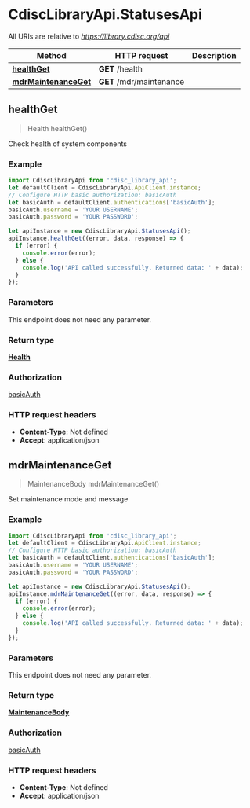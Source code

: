 # CdiscLibraryApi.StatusesApi

All URIs are relative to *https://library.cdisc.org/api*

Method | HTTP request | Description
------------- | ------------- | -------------
[**healthGet**](StatusesApi.md#healthGet) | **GET** /health | 
[**mdrMaintenanceGet**](StatusesApi.md#mdrMaintenanceGet) | **GET** /mdr/maintenance | 



## healthGet

> Health healthGet()



Check health of system components

### Example

```javascript
import CdiscLibraryApi from 'cdisc_library_api';
let defaultClient = CdiscLibraryApi.ApiClient.instance;
// Configure HTTP basic authorization: basicAuth
let basicAuth = defaultClient.authentications['basicAuth'];
basicAuth.username = 'YOUR USERNAME';
basicAuth.password = 'YOUR PASSWORD';

let apiInstance = new CdiscLibraryApi.StatusesApi();
apiInstance.healthGet((error, data, response) => {
  if (error) {
    console.error(error);
  } else {
    console.log('API called successfully. Returned data: ' + data);
  }
});
```

### Parameters

This endpoint does not need any parameter.

### Return type

[**Health**](Health.md)

### Authorization

[basicAuth](../README.md#basicAuth)

### HTTP request headers

- **Content-Type**: Not defined
- **Accept**: application/json


## mdrMaintenanceGet

> MaintenanceBody mdrMaintenanceGet()



Set maintenance mode and message

### Example

```javascript
import CdiscLibraryApi from 'cdisc_library_api';
let defaultClient = CdiscLibraryApi.ApiClient.instance;
// Configure HTTP basic authorization: basicAuth
let basicAuth = defaultClient.authentications['basicAuth'];
basicAuth.username = 'YOUR USERNAME';
basicAuth.password = 'YOUR PASSWORD';

let apiInstance = new CdiscLibraryApi.StatusesApi();
apiInstance.mdrMaintenanceGet((error, data, response) => {
  if (error) {
    console.error(error);
  } else {
    console.log('API called successfully. Returned data: ' + data);
  }
});
```

### Parameters

This endpoint does not need any parameter.

### Return type

[**MaintenanceBody**](MaintenanceBody.md)

### Authorization

[basicAuth](../README.md#basicAuth)

### HTTP request headers

- **Content-Type**: Not defined
- **Accept**: application/json

